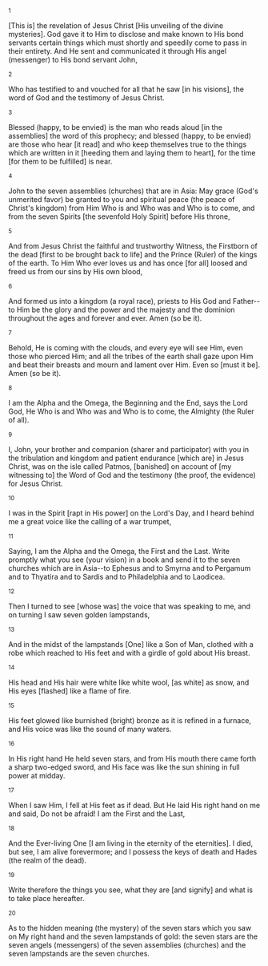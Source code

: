 <sup>1</sup> 

[This is] the revelation of Jesus Christ [His unveiling of the divine mysteries]. God gave it to Him to disclose and make known to His bond servants certain things which must shortly and speedily come to pass in their entirety. And He sent and communicated it through His angel (messenger) to His bond servant John, 

<sup>2</sup> 

Who has testified to and vouched for all that he saw [in his visions], the word of God and the testimony of Jesus Christ. 

<sup>3</sup> 

Blessed (happy, to be envied) is the man who reads aloud [in the assemblies] the word of this prophecy; and blessed (happy, to be envied) are those who hear [it read] and who keep themselves true to the things which are written in it [heeding them and laying them to heart], for the time [for them to be fulfilled] is near. 

<sup>4</sup> 

John to the seven assemblies (churches) that are in Asia: May grace (God's unmerited favor) be granted to you and spiritual peace (the peace of Christ's kingdom) from Him Who is and Who was and Who is to come, and from the seven Spirits [the sevenfold Holy Spirit] before His throne, 

<sup>5</sup> 

And from Jesus Christ the faithful and trustworthy Witness, the Firstborn of the dead [first to be brought back to life] and the Prince (Ruler) of the kings of the earth. To Him Who ever loves us and has once [for all] loosed and freed us from our sins by His own blood, 

<sup>6</sup> 

And formed us into a kingdom (a royal race), priests to His God and Father--to Him be the glory and the power and the majesty and the dominion throughout the ages and forever and ever. Amen (so be it). 

<sup>7</sup> 

Behold, He is coming with the clouds, and every eye will see Him, even those who pierced Him; and all the tribes of the earth shall gaze upon Him and beat their breasts and mourn and lament over Him. Even so [must it be]. Amen (so be it). 

<sup>8</sup> 

I am the Alpha and the Omega, the Beginning and the End, says the Lord God, He Who is and Who was and Who is to come, the Almighty (the Ruler of all). 

<sup>9</sup> 

I, John, your brother and companion (sharer and participator) with you in the tribulation and kingdom and patient endurance [which are] in Jesus Christ, was on the isle called Patmos, [banished] on account of [my witnessing to] the Word of God and the testimony (the proof, the evidence) for Jesus Christ. 

<sup>10</sup> 

I was in the Spirit [rapt in His power] on the Lord's Day, and I heard behind me a great voice like the calling of a war trumpet, 

<sup>11</sup> 

Saying, I am the Alpha and the Omega, the First and the Last. Write promptly what you see (your vision) in a book and send it to the seven churches which are in Asia--to Ephesus and to Smyrna and to Pergamum and to Thyatira and to Sardis and to Philadelphia and to Laodicea. 

<sup>12</sup> 

Then I turned to see [whose was] the voice that was speaking to me, and on turning I saw seven golden lampstands, 

<sup>13</sup> 

And in the midst of the lampstands [One] like a Son of Man, clothed with a robe which reached to His feet and with a girdle of gold about His breast. 

<sup>14</sup> 

His head and His hair were white like white wool, [as white] as snow, and His eyes [flashed] like a flame of fire. 

<sup>15</sup> 

His feet glowed like burnished (bright) bronze as it is refined in a furnace, and His voice was like the sound of many waters. 

<sup>16</sup> 

In His right hand He held seven stars, and from His mouth there came forth a sharp two-edged sword, and His face was like the sun shining in full power at midday. 

<sup>17</sup> 

When I saw Him, I fell at His feet as if dead. But He laid His right hand on me and said, Do not be afraid! I am the First and the Last, 

<sup>18</sup> 

And the Ever-living One [I am living in the eternity of the eternities]. I died, but see, I am alive forevermore; and I possess the keys of death and Hades (the realm of the dead). 

<sup>19</sup> 

Write therefore the things you see, what they are [and signify] and what is to take place hereafter. 

<sup>20</sup> 

As to the hidden meaning (the mystery) of the seven stars which you saw on My right hand and the seven lampstands of gold: the seven stars are the seven angels (messengers) of the seven assemblies (churches) and the seven lampstands are the seven churches.
